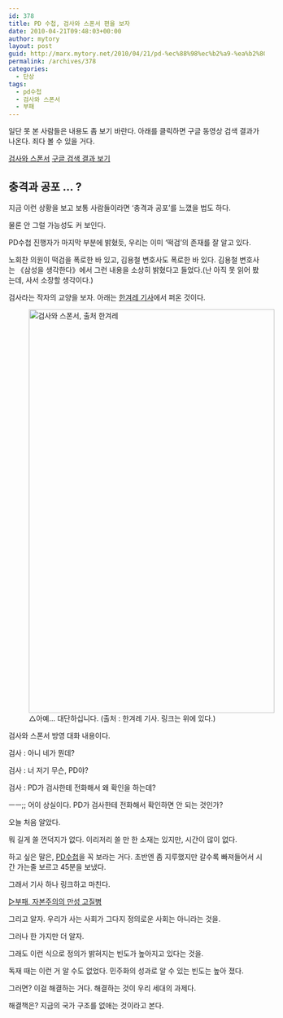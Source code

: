```yaml
---
id: 378
title: PD 수첩, 검사와 스폰서 편을 보자
date: 2010-04-21T09:48:03+00:00
author: mytory
layout: post
guid: http://marx.mytory.net/2010/04/21/pd-%ec%88%98%ec%b2%a9-%ea%b2%80%ec%82%ac%ec%99%80-%ec%8a%a4%ed%8f%b0%ec%84%9c-%ed%8e%b8%ec%9d%84-%eb%b3%b4%ec%9e%90/
permalink: /archives/378
categories:
  - 단상
tags:
  - pd수첩
  - 검사와 스폰서
  - 부패
---
```

일단 못 본 사람들은 내용도 좀 보기 바란다. 아래를 클릭하면 구글 동영상 검색 결과가 나온다. 죄다 볼 수 있을 거다.

<a title="[http://www.google.co.kr/search?q=%EA%B2%80%EC%82%AC%EC%99%80+%EC%8A%A4%ED%8F%B0%EC%84%9C&ie=utf-8&oe=utf-8&aq=t&rls=com.ubuntu:ko-KR:official&client=firefox-a]로 이동합니다." target="_blank" href="http://www.google.co.kr/search?q=%EA%B2%80%EC%82%AC%EC%99%80+%EC%8A%A4%ED%8F%B0%EC%84%9C&ie=utf-8&oe=utf-8&aq=t&rls=com.ubuntu:ko-KR:official&client=firefox-a">검사와 스폰서</a> <a title="[http://www.google.co.kr/search?q=%EA%B2%80%EC%82%AC%EC%99%80+%EC%8A%A4%ED%8F%B0%EC%84%9C&ie=utf-8&oe=utf-8&aq=t&rls=com.ubuntu:ko-KR:official&client=firefox-a]로 이동합니다." target="_blank" href="http://www.google.co.kr/search?q=%EA%B2%80%EC%82%AC%EC%99%80+%EC%8A%A4%ED%8F%B0%EC%84%9C&ie=utf-8&oe=utf-8&aq=t&rls=com.ubuntu:ko-KR:official&client=firefox-a">구글 검색 결과 보기</a>

## 충격과 공포 … ?
  


지금 이런 상황을 보고 보통 사람들이라면 &#8216;충격과 공포&#8217;를 느꼈을 법도 하다. 

물론 안 그럴 가능성도 커 보인다. 

PD수첩 진행자가 마지막 부분에 밝혔듯, 우리는 이미 &#8216;떡검&#8217;의 존재를 잘 알고 있다. 

노회찬 의원이 떡검을 폭로한 바 있고, 김용철 변호사도 폭로한 바 있다. 김용철 변호사는 《삼성을 생각한다》에서 그런 내용을 소상히 밝혔다고 들었다.(난 아직 못 읽어 봤는데, 사서 소장할 생각이다.) 

검사라는 작자의 교양을 보자. 아래는 <a title="[http://www.hani.co.kr/arti/society/society_general/417076.html]로 이동합니다." target="_blank" href="http://www.hani.co.kr/arti/society/society_general/417076.html">한겨레 기사</a>에서 퍼온 것이다. 

<figure style="width: 483px" class="wp-caption aligncenter"><img src="http://marx.mytory.net/wp-content/uploads/1/cfile27.uf.152AC0044BCEC64959D2FA.jpg" width="483" height="793" alt="검사와 스폰서, 출처 한겨레" filename="cfile27.uf.152AC0044BCEC64959D2FA.jpg" filemime="" /><figcaption class="wp-caption-text">△아예... 대단하십니다. (출처 : 한겨레 기사. 링크는 위에 있다.)</figcaption></figure>검사와 스폰서 방영 대화 내용이다. 

검사 : 아니 네가 뭔데? 

검사 : 너 저기 무슨, PD야? 

검사 : PD가 검사한테 전화해서 왜 확인을 하는데? 

ㅡㅡ;; 어이 상실이다. PD가 검사한테 전화해서 확인하면 안 되는 것인가? 

오늘 처음 알았다. 

뭐 길게 쓸 껀덕지가 없다. 이리저리 쓸 만 한 소재는 있지만, 시간이 많이 없다. 

하고 싶은 말은, <a title="[http://www.google.co.kr/search?q=%EA%B2%80%EC%82%AC%EC%99%80+%EC%8A%A4%ED%8F%B0%EC%84%9C&ie=utf-8&oe=utf-8&aq=t&rls=com.ubuntu:ko-KR:official&client=firefox-a]로 이동합니다." target="_blank" href="http://www.google.co.kr/search?q=%EA%B2%80%EC%82%AC%EC%99%80+%EC%8A%A4%ED%8F%B0%EC%84%9C&ie=utf-8&oe=utf-8&aq=t&rls=com.ubuntu:ko-KR:official&client=firefox-a">PD수첩</a>을 꼭 보라는 거다. 초반엔 좀 지루했지만 갈수록 빠져들어서 시간 가는줄 보르고 45분을 보냈다. 

그래서 기사 하나 링크하고 마친다. 

<a title="[http://wspaper.org/article/251]로 이동합니다." target="_blank" href="http://wspaper.org/article/251">▷부패, 자본주의의 만성 고질병</a> 

그리고 알자. 우리가 사는 사회가 그다지 정의로운 사회는 아니라는 것을. 

그러나 한 가지만 더 알자. 

그래도 이런 식으로 정의가 밝혀지는 빈도가 높아지고 있다는 것을. 

독재 때는 이런 거 알 수도 없었다. 민주화의 성과로 알 수 있는 빈도는 높아 졌다. 

그러면? 이걸 해결하는 거다. 해결하는 것이 우리 세대의 과제다. 

해결책은? 지금의 국가 구조를 없애는 것이라고 본다.